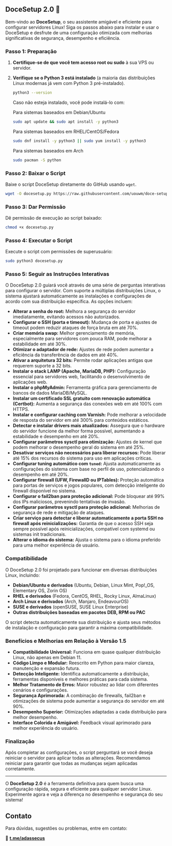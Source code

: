 ## DoceSetup 2.0 🍬

Bem-vindo ao **DoceSetup**, o seu assistente amigável e eficiente para configurar servidores Linux! Siga os passos abaixo para instalar e usar o DoceSetup e desfrute de uma configuração otimizada com melhorias significativas de segurança, desempenho e eficiência.

### Passo 1: Preparação

1. **Certifique-se de que você tem acesso root ou sudo** à sua VPS ou servidor.
2. **Verifique se o Python 3 está instalado** (a maioria das distribuições Linux modernas já vem com Python 3 pré-instalado).
   ```bash
   python3 --version
   ```
   Caso não esteja instalado, você pode instalá-lo com:

   Para sistemas baseados em Debian/Ubuntu
   ```bash
   sudo apt update && sudo apt install -y python3
   ```
   Para sistemas baseados em RHEL/CentOS/Fedora
   ```bash
   sudo dnf install -y python3 || sudo yum install -y python3
   ```
   Para sistemas baseados em Arch
   ```bash
   sudo pacman -S python
   ```

### Passo 2: Baixar o Script

Baixe o script DoceSetup diretamente do GitHub usando `wget`.

```bash
wget -O docesetup.py https://raw.githubusercontent.com/uouwm/doce-setup-linux/main/docesetup.py
```

### Passo 3: Dar Permissão

Dê permissão de execução ao script baixado:
```bash
chmod +x docesetup.py
```

### Passo 4: Executar o Script

Execute o script com permissões de superusuário:
```bash
sudo python3 docesetup.py
```

### Passo 5: Seguir as Instruções Interativas

O DoceSetup 2.0 guiará você através de uma série de perguntas interativas para configurar o servidor. Com suporte a múltiplas distribuições Linux, o sistema ajustará automaticamente as instalações e configurações de acordo com sua distribuição específica. As opções incluem:

- **Alterar a senha do root:** Melhora a segurança do servidor imediatamente, evitando acessos não autorizados.
- **Configurar o SSH (porta e timeout):** Mudança de porta e ajustes de timeout podem reduzir ataques de força bruta em até 70%.
- **Criar memória swap:** Melhor gerenciamento de memória, especialmente para servidores com pouca RAM, pode melhorar a estabilidade em até 30%.
- **Otimizar o adaptador de rede:** Ajustes de rede podem aumentar a eficiência da transferência de dados em até 40%.
- **Ativar a arquitetura 32 bits:** Permite rodar aplicações antigas que requerem suporte a 32 bits.
- **Instalar o stack LAMP (Apache, MariaDB, PHP):** Configuração essencial para servidores web, facilitando o desenvolvimento de aplicações web.
- **Instalar o phpMyAdmin:** Ferramenta gráfica para gerenciamento de bancos de dados MariaDB/MySQL.
- **Instalar um certificado SSL gratuito com renovação automática (Certbot):** Aumenta a segurança das conexões web em até 100% com HTTPS.
- **Instalar e configurar caching com Varnish:** Pode melhorar a velocidade de resposta do servidor em até 300% para conteúdos estáticos.
- **Detectar e instalar drivers mais atualizados:** Assegura que o hardware do servidor funcione da melhor forma possível, aumentando a estabilidade e desempenho em até 20%.
- **Configurar parâmetros sysctl para otimização:** Ajustes de kernel que podem melhorar o desempenho geral do sistema em até 25%.
- **Desativar serviços não necessários para liberar recursos:** Pode liberar até 15% dos recursos do sistema para uso em aplicações críticas.
- **Configurar tuning automático com `tuned`:** Ajusta automaticamente as configurações do sistema com base no perfil de uso, potencializando o desempenho em até 20%.
- **Configurar firewall (UFW, FirewallD ou IPTables):** Proteção automática para portas de serviços e jogos populares, com detecção inteligente do firewall disponível no sistema.
- **Configurar o fail2ban para proteção adicional:** Pode bloquear até 99% dos IPs maliciosos, prevenindo tentativas de invasão.
- **Configurar parâmetros sysctl para proteção adicional:** Melhorias de segurança de rede e mitigação de ataques.
- **Criar serviço para detectar e liberar automaticamente a porta SSH no firewall após reinicializações:** Garantia de que o acesso SSH seja sempre possível após reinicializações, compatível com systemd ou sistemas init tradicionais.
- **Alterar o idioma do sistema:** Ajusta o sistema para o idioma preferido para uma melhor experiência de usuário.

### Compatibilidade

O DoceSetup 2.0 foi projetado para funcionar em diversas distribuições Linux, incluindo:

- **Debian/Ubuntu e derivados** (Ubuntu, Debian, Linux Mint, Pop!_OS, Elementary OS, Zorin OS)
- **RHEL e derivados** (Fedora, CentOS, RHEL, Rocky Linux, AlmaLinux)
- **Arch Linux e derivados** (Arch, Manjaro, EndeavourOS)
- **SUSE e derivados** (openSUSE, SUSE Linux Enterprise)
- **Outras distribuições baseadas em pacotes DEB, RPM ou PAC**

O script detecta automaticamente sua distribuição e ajusta seus métodos de instalação e configuração para garantir a máxima compatibilidade.

### Benefícios e Melhorias em Relação à Versão 1.5

- **Compatibilidade Universal:** Funciona em quase qualquer distribuição Linux, não apenas em Debian 11.
- **Código Limpo e Modular:** Reescrito em Python para maior clareza, manutenção e expansão futura.
- **Detecção Inteligente:** Identifica automaticamente a distribuição, ferramentas disponíveis e melhores práticas para cada sistema.
- **Melhor Tratamento de Erros:** Maior robustez ao lidar com diferentes cenários e configurações.
- **Segurança Aprimorada:** A combinação de firewalls, fail2ban e otimizações de sistema pode aumentar a segurança do servidor em até 90%.
- **Desempenho Superior:** Otimizações adaptadas a cada distribuição para melhor desempenho.
- **Interface Colorida e Amigável:** Feedback visual aprimorado para melhor experiência do usuário.

### Finalização

Após completar as configurações, o script perguntará se você deseja reiniciar o servidor para aplicar todas as alterações. Recomendamos reiniciar para garantir que todas as mudanças sejam aplicadas corretamente.

---

O **DoceSetup 2.0** é a ferramenta definitiva para quem busca uma configuração rápida, segura e eficiente para qualquer servidor Linux. Experimente agora e veja a diferença no desempenho e segurança do seu sistema!

## Contato

Para dúvidas, sugestões ou problemas, entre em contato:

📩 **[t.me/adassecus](https://t.me/adassecus)**
